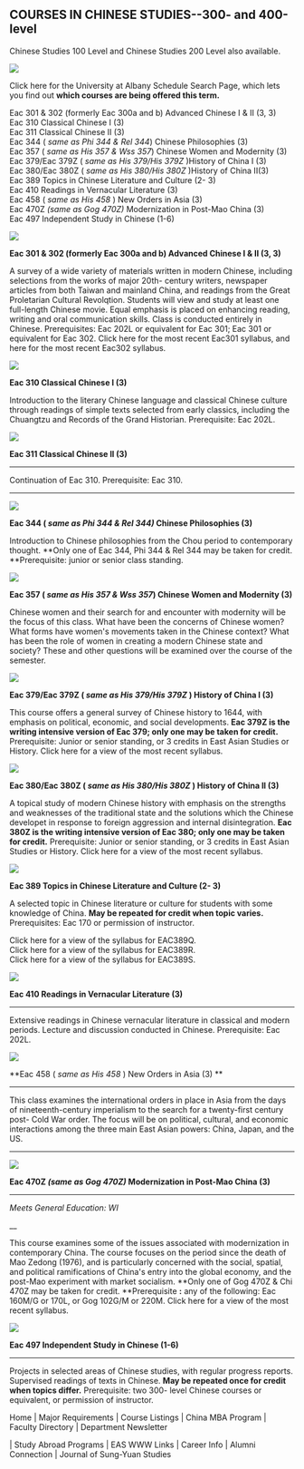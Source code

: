 ## **COURSES IN CHINESE STUDIES--300- and 400-level**

Chinese Studies 100 Level and Chinese Studies 200 Level also available.

![](images/bar_blue.gif)

Click here for the University at Albany Schedule Search Page, which lets you
find out **which courses are being offered this term.**

Eac 301 & 302 (formerly Eac 300a and b) Advanced Chinese I & II (3, 3)  
Eac 310 Classical Chinese I (3)  
Eac 311 Classical Chinese II (3)  
Eac 344 ( _same as Phi 344 & Rel 344_) Chinese Philosophies (3)  
Eac 357 ( _same as His 357 & Wss 357_) Chinese Women and Modernity (3)  
Eac 379/Eac 379Z ( _same as His 379/His 379Z_ )History of China I (3)  
Eac 380/Eac 380Z ( _same as His 380/His 380Z_ )History of China II(3)  
Eac 389 Topics in Chinese Literature and Culture (2- 3)  
Eac 410 Readings in Vernacular Literature (3)  
Eac 458 ( _same as His 458_ ) New Orders in Asia (3)  
Eac 470Z _(same as Gog 470Z)_ Modernization in Post-Mao China (3)  
Eac 497 Independent Study in Chinese (1-6)

![](images/marbthin.gif)

**Eac 301 & 302 (formerly Eac 300a and b) Advanced Chinese I & II (3, 3)**

A survey of a wide variety of materials written in modern Chinese, including
selections from the works of major 20th- century writers, newspaper articles
from both Taiwan and mainland China, and readings from the Great Proletarian
Cultural Revolqtion. Students will view and study at least one full-length
Chinese movie. Equal emphasis is placed on enhancing reading, writing and oral
communication skills. Class is conducted entirely in Chinese. Prerequisites:
Eac 202L or equivalent for Eac 301; Eac 301 or equivalent for Eac 302. Click
here for the most recent Eac301 syllabus, and here for the most recent Eac302
syllabus.

![](images/marbthin.gif)

**Eac 310 Classical Chinese I (3)**

Introduction to the literary Chinese language and classical Chinese culture
through readings of simple texts selected from early classics, including the
Chuangtzu and Records of the Grand Historian. Prerequisite: Eac 202L.

![](images/marbthin.gif)

**Eac 311 Classical Chinese II (3)**

****

Continuation of Eac 310. Prerequisite: Eac 310.

****

![](images/marbthin.gif)

**Eac 344 ( _same as Phi 344 & Rel 344)_ Chinese Philosophies (3)**

Introduction to Chinese philosophies from the Chou period to contemporary
thought. **Only one of Eac 344, Phi 344 & Rel 344 may be taken for credit.
**Prerequisite: junior or senior class standing.

![](images/marbthin.gif)

**Eac 357 ( _same as His 357 & Wss 357_) Chinese Women and Modernity (3)**

Chinese women and their search for and encounter with modernity will be the
focus of this class. What have been the concerns of Chinese women? What forms
have women's movements taken in the Chinese context? What has been the role of
women in creating a modern Chinese state and society? These and other
questions will be examined over the course of the semester.

![](images/marbthin.gif)

**Eac 379/Eac 379Z ( _same as His 379/His 379Z_ ) History of China I (3)**

This course offers a general survey of Chinese history to 1644, with emphasis
on political, economic, and social developments. **Eac 379Z is the writing
intensive version of Eac 379; only one may be taken for credit.**
Prerequisite: Junior or senior standing, or 3 credits in East Asian Studies or
History. Click here for a view of the most recent syllabus.

![](images/marbthin.gif)

**Eac 380/Eac 380Z ( _same as His 380/His 380Z_ ) History of China II (3)**

A topical study of modern Chinese history with emphasis on the strengths and
weaknesses of the traditional state and the solutions which the Chinese
developet in response to foreign aggression and internal disintegration. **Eac
380Z is the writing intensive version of Eac 380; only one may be taken for
credit.** Prerequisite: Junior or senior standing, or 3 credits in East Asian
Studies or History. Click here for a view of the most recent syllabus.

![](images/marbthin.gif)

**Eac 389 Topics in Chinese Literature and Culture (2- 3)**

A selected topic in Chinese literature or culture for students with some
knowledge of China. **May be repeated for credit when topic varies.**
Prerequisites: Eac 170 or permission of instructor.

Click here for a view of the syllabus for EAC389Q.  
Click here for a view of the syllabus for EAC389R.  
Click here for a view of the syllabus for EAC389S.

![](images/marbthin.gif)

**Eac 410 Readings in Vernacular Literature (3)**

****

Extensive readings in Chinese vernacular literature in classical and modern
periods. Lecture and discussion conducted in Chinese. Prerequisite: Eac 202L.

![](images/marbthin.gif)

**Eac 458 ( _same as His 458_ ) New Orders in Asia (3) **

****

This class examines the international orders in place in Asia from the days of
nineteenth-century imperialism to the search for a twenty-first century post-
Cold War order. The focus will be on political, cultural, and economic
interactions among the three main East Asian powers: China, Japan, and the US.

****

![](images/marbthin.gif)

**Eac 470Z _(same as Gog 470Z)_ Modernization in Post-Mao China (3)**

****

_Meets General Education: WI_

__

This course examines some of the issues associated with modernization in
contemporary China. The course focuses on the period since the death of Mao
Zedong (1976), and is particularly concerned with the social, spatial, and
political ramifications of China's entry into the global economy, and the
post-Mao experiment with market socialism. **Only one of Gog 470Z & Chi 470Z
may be taken for credit. **Prerequisite **:** any of the following: Eac 160M/G
or 170L, or Gog 102G/M or 220M. Click here for a view of the most recent
syllabus.

![](images/marbthin.gif)

**Eac 497 Independent Study in Chinese (1-6)**

****

Projects in selected areas of Chinese studies, with regular progress reports.
Supervised readings of texts in Chinese. **May be repeated once for credit
when topics differ.** Prerequisite: two 300- level Chinese courses or
equivalent, or permission of instructor.

Home | Major Requirements | Course Listings | China MBA Program | Faculty
Directory | Department Newsletter

| Study Abroad Programs | EAS WWW Links | Career Info | Alumni Connection |
Journal of Sung-Yuan Studies

